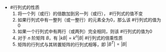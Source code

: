 - #行列式的性质 
	1. 将一个列（或行）的倍数加到另一列（或行）， #行列式的值不变
	2. 如果行列式中有一整列（或一整行）的元素全为0，那么该 #行列式的值为0
	3. 如果一个行列式中有两行（或两列）完全相同，则该 #行列式的值为0
	4. 对于 $n$ 阶矩阵 $B$，有 $|kB| = k^n|B|$  #行列式的倍乘性质 
	5.  矩阵的行列式与其转置矩阵的行列式相等，即 $|B^T| = |B|$  